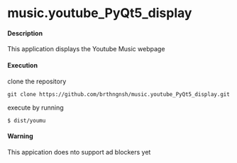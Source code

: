 # music.youtube_PyQt5_display
#### Description

This application displays the Youtube Music webpage


#### Execution

clone the repository 

`git clone https://github.com/brthngnsh/music.youtube_PyQt5_display.git`


execute by running 

`$ dist/youmu`



#### Warning

This appication does nto support ad blockers yet
